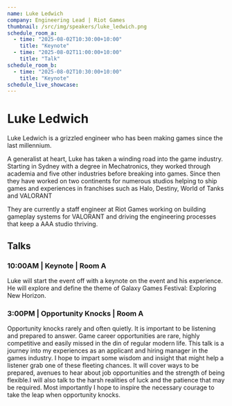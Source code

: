 ```yaml
---
name: Luke Ledwich
company: Engineering Lead | Riot Games
thumbnail: /src/img/speakers/luke_ledwich.png
schedule_room_a:
  - time: "2025-08-02T10:30:00+10:00"
    title: "Keynote"
  - time: "2025-08-02T11:00:00+10:00"
    title: "Talk"
schedule_room_b:
  - time: "2025-08-02T10:30:00+10:00"
    title: "Keynote"
schedule_live_showcase: 
---
```


# Luke Ledwich

Luke Ledwich is a grizzled engineer who has been making games since the last millennium.

A generalist at heart, Luke has taken a winding road into the game industry. Starting in Sydney with a degree in Mechatronics, they worked through academia and five other industries before breaking into games. Since then they have worked on two continents for numerous studios helping to ship games and experiences in franchises such as Halo, Destiny, World of Tanks and VALORANT

They are currently a staff engineer at Riot Games working on building gameplay systems for VALORANT and driving the engineering processes that keep a AAA studio thriving.
## Talks

### 10:00AM | Keynote | Room A
Luke will start the event off with a keynote on the event and his experience. He will explore and define the theme of Galaxy Games Festival: Exploring New Horizon.

### 3:00PM | Opportunity Knocks | Room A
Opportunity knocks rarely and often quietly. It is important to be listening and prepared to answer. Game career opportunities are rare, highly competitive and easily missed in the din of regular modern life. This talk is a journey into my experiences as an applicant and hiring manager in the games industry. I hope to impart some wisdom and insight that might help a listener grab one of these fleeting chances. It will cover ways to be prepared, avenues to hear about job opportunities and the strength of being flexible.I will also talk to the harsh realities of luck and the patience that may be required. Most importantly I hope to inspire the necessary courage to take the leap when opportunity knocks.
